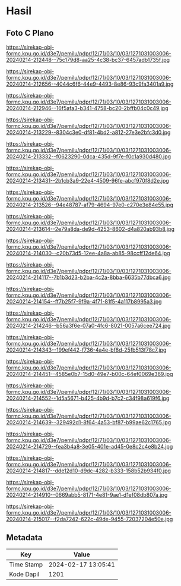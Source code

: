 # Hasil

## Foto C Plano

https://sirekap-obj-formc.kpu.go.id/d3e7/pemilu/pdpr/12/71/03/10/03/1271031003006-20240214-212448--75c179d8-aa25-4c38-bc37-6457adb1735f.jpg

https://sirekap-obj-formc.kpu.go.id/d3e7/pemilu/pdpr/12/71/03/10/03/1271031003006-20240214-212656--4044c6f6-44e9-4493-8e86-93c9fa3401a9.jpg

https://sirekap-obj-formc.kpu.go.id/d3e7/pemilu/pdpr/12/71/03/10/03/1271031003006-20240214-212946--16f5afa3-b341-4758-bc20-2bffb04c0c49.jpg

https://sirekap-obj-formc.kpu.go.id/d3e7/pemilu/pdpr/12/71/03/10/03/1271031003006-20240214-213229--8304c3e0-df81-4bd2-a812-27e3e2bfc3d0.jpg

https://sirekap-obj-formc.kpu.go.id/d3e7/pemilu/pdpr/12/71/03/10/03/1271031003006-20240214-213332--f0623290-0dca-435d-9f7e-f0c1a930d480.jpg

https://sirekap-obj-formc.kpu.go.id/d3e7/pemilu/pdpr/12/71/03/10/03/1271031003006-20240214-213431--2b1cb3a9-22e4-4509-96fe-abcf970f8d2e.jpg

https://sirekap-obj-formc.kpu.go.id/d3e7/pemilu/pdpr/12/71/03/10/03/1271031003006-20240214-213526--94e48787-af79-4694-97e0-c270e3e84e55.jpg

https://sirekap-obj-formc.kpu.go.id/d3e7/pemilu/pdpr/12/71/03/10/03/1271031003006-20240214-213614--2e79a8da-de9d-4253-8602-d4a820ab93b8.jpg

https://sirekap-obj-formc.kpu.go.id/d3e7/pemilu/pdpr/12/71/03/10/03/1271031003006-20240214-214030--c20b73d5-12ee-4a8a-ab85-98ccff12de64.jpg

https://sirekap-obj-formc.kpu.go.id/d3e7/pemilu/pdpr/12/71/03/10/03/1271031003006-20240214-214117--7b1b3d23-b2ba-4c2a-8bba-6635b77dbca6.jpg

https://sirekap-obj-formc.kpu.go.id/d3e7/pemilu/pdpr/12/71/03/10/03/1271031003006-20240214-214154--ff7b25f7-9f9a-4f71-81f5-4a117b8995a3.jpg

https://sirekap-obj-formc.kpu.go.id/d3e7/pemilu/pdpr/12/71/03/10/03/1271031003006-20240214-214246--b56a3f6e-07a0-4fc6-8021-0057a6cee724.jpg

https://sirekap-obj-formc.kpu.go.id/d3e7/pemilu/pdpr/12/71/03/10/03/1271031003006-20240214-214343--199ef442-f736-4a4e-bf8d-25fb513f78c7.jpg

https://sirekap-obj-formc.kpu.go.id/d3e7/pemilu/pdpr/12/71/03/10/03/1271031003006-20240214-214451--4585e0b7-15d0-49e7-b00c-64ef0069e369.jpg

https://sirekap-obj-formc.kpu.go.id/d3e7/pemilu/pdpr/12/71/03/10/03/1271031003006-20240214-214552--1d5a5671-b425-4b9d-b7c2-c34f98a619f6.jpg

https://sirekap-obj-formc.kpu.go.id/d3e7/pemilu/pdpr/12/71/03/10/03/1271031003006-20240214-214639--329492d1-8f64-4a53-bf87-b99ae62c1765.jpg

https://sirekap-obj-formc.kpu.go.id/d3e7/pemilu/pdpr/12/71/03/10/03/1271031003006-20240214-214729--fea3b4a8-3e05-401e-ad45-0e8c2c4e8b24.jpg

https://sirekap-obj-formc.kpu.go.id/d3e7/pemilu/pdpr/12/71/03/10/03/1271031003006-20240214-214817--dde12d10-d9dc-4282-b333-158b52b934f0.jpg

https://sirekap-obj-formc.kpu.go.id/d3e7/pemilu/pdpr/12/71/03/10/03/1271031003006-20240214-214910--0669abb5-8171-4e81-9ae1-d1ef08db807a.jpg

https://sirekap-obj-formc.kpu.go.id/d3e7/pemilu/pdpr/12/71/03/10/03/1271031003006-20240214-215017--f2da7242-622c-49de-9455-72037204e50e.jpg


## Metadata

| Key        | Value               |
| ---------- | ------------------- |
| Time Stamp | 2024-02-17 13:05:41 |
| Kode Dapil | 1201                |



